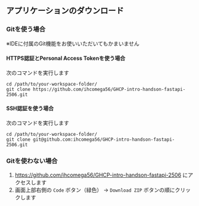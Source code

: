 ## アプリケーションのダウンロード

### Gitを使う場合

※IDEに付属のGit機能をお使いいただいてもかまいません

#### HTTPS認証とPersonal Access Tokenを使う場合

次のコマンドを実行します

```shell
cd /path/to/your-workspace-folder/
git clone https://github.com/ihcomega56/GHCP-intro-handson-fastapi-2506.git
```

#### SSH認証を使う場合

次のコマンドを実行します

```shell
cd /path/to/your-workspace-folder/
git clone git@github.com:ihcomega56/GHCP-intro-handson-fastapi-2506.git
```

### Gitを使わない場合

1. https://github.com/ihcomega56/GHCP-intro-handson-fastapi-2506 にアクセスします
1. 画面上部右側の `Code` ボタン（緑色） -> `Download ZIP` ボタンの順にクリックします